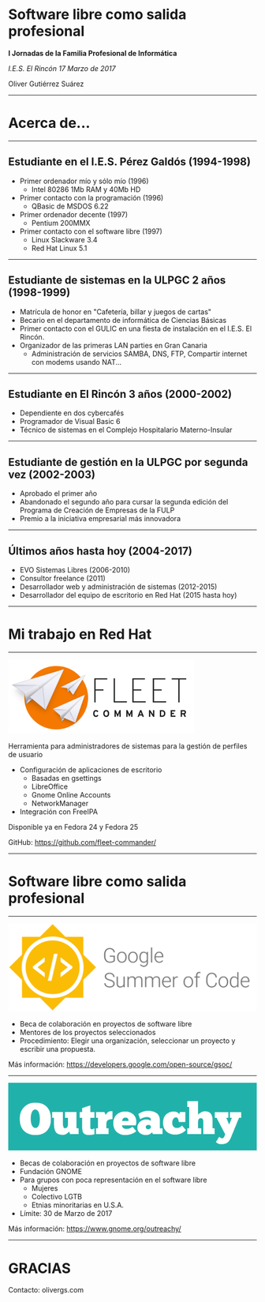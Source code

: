 <!-- $theme: default -->

Software libre como salida profesional
=========================================

**I Jornadas de la Familia Profesional de Informática**

*I.E.S. El Rincón 17 Marzo de 2017*

Oliver Gutiérrez Suárez

---

Acerca de...
============

---

Estudiante en el I.E.S. Pérez Galdós (1994-1998)
------------------------------------------------
* Primer ordenador mío y sólo mío (1996)
  * Intel 80286 1Mb RAM y 40Mb HD
* Primer contacto con la programación (1996)
  * QBasic de MSDOS 6.22
* Primer ordenador decente (1997)
  * Pentium 200MMX
* Primer contacto con el software libre (1997)
  * Linux Slackware 3.4
  * Red Hat Linux 5.1

---

Estudiante de sistemas en la ULPGC 2 años (1998-1999)
-----------------------------------------------------
* Matrícula de honor en "Cafetería, billar y juegos de cartas"
* Becario en el departamento de informática de Ciencias Básicas
* Primer contacto con el GULIC en una fiesta de instalación en el I.E.S. El Rincón. 
* Organizador de las primeras LAN parties en Gran Canaria
  * Administración de servicios SAMBA, DNS, FTP, Compartir internet con modems usando NAT...

---

Estudiante en El Rincón 3 años (2000-2002)
------------------------------------------
* Dependiente en dos cybercafés
* Programador de Visual Basic 6
* Técnico de sistemas en el Complejo Hospitalario Materno-Insular

---

Estudiante de gestión en la ULPGC por segunda vez (2002-2003)
-------------------------------------------------------------
* Aprobado el primer año
* Abandonado el segundo año para cursar la segunda edición del Programa de Creación de Empresas de la FULP
* Premio a la iniciativa empresarial más innovadora

---

Últimos años hasta hoy (2004-2017)
----------------------
* EVO Sistemas Libres (2006-2010)
* Consultor freelance (2011)
* Desarrollador web y administración de sistemas (2012-2015)
* Desarrollador del equipo de escritorio en Red Hat (2015 hasta hoy)

---

Mi trabajo en Red Hat
=====================

---

![Fleet Commander](fleet-commander.png)

Herramienta para administradores de sistemas para la gestión de perfiles de usuario

* Configuración de aplicaciones de escritorio
  * Basadas en gsettings
  * LibreOffice
  * Gnome Online Accounts
  * NetworkManager
* Integración con FreeIPA

Disponible ya en Fedora 24 y Fedora 25

GitHub: https://github.com/fleet-commander/

---

Software libre como salida profesional
======================================

---

![GsoC](gsoc.png)
* Beca de colaboración en proyectos de software libre
* Mentores de los proyectos seleccionados
* Procedimiento: Elegir una organización, seleccionar un proyecto y escribir una propuesta.

Más información: https://developers.google.com/open-source/gsoc/

---

![Outreachy](outreachy.png)

* Becas de colaboración en proyectos de software libre
* Fundación GNOME
* Para grupos con poca representación en el software libre
  * Mujeres
  * Colectivo LGTB
  * Etnias minoritarias en U.S.A.
* Límite: 30 de Marzo de 2017

Más información: https://www.gnome.org/outreachy/

---

GRACIAS
=========

Contacto: olivergs.com
